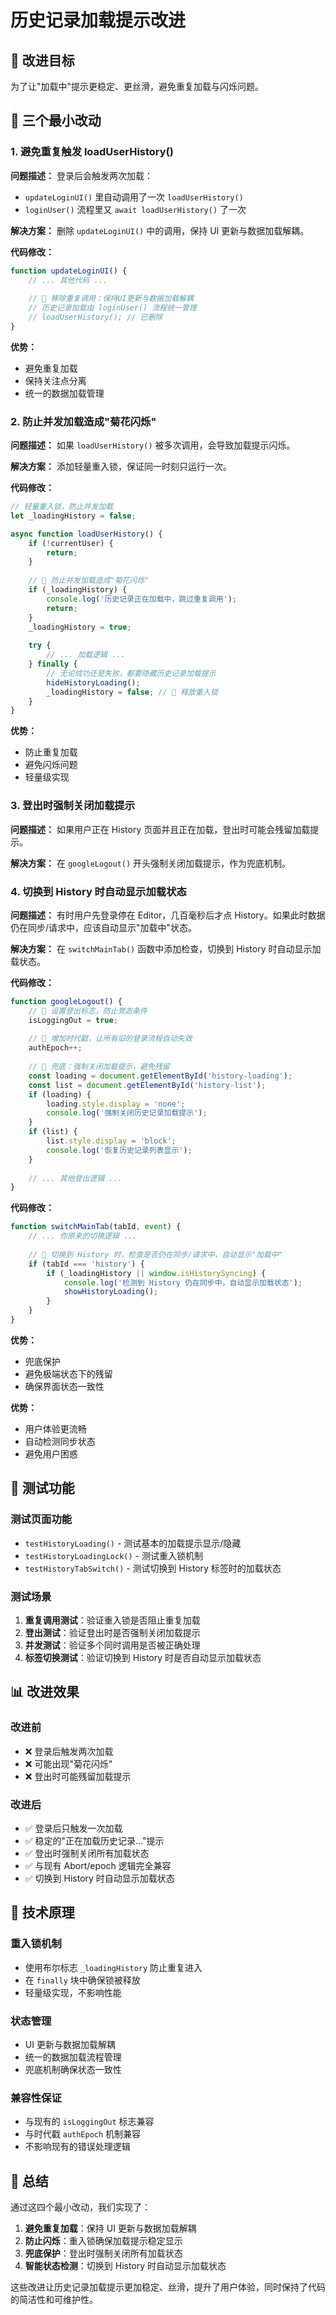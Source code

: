 # 历史记录加载提示改进

## 🎯 改进目标

为了让"加载中"提示更稳定、更丝滑，避免重复加载与闪烁问题。

## 🔧 三个最小改动

### **1. 避免重复触发 loadUserHistory()**

**问题描述：**
登录后会触发两次加载：
- `updateLoginUI()` 里自动调用了一次 `loadUserHistory()`
- `loginUser()` 流程里又 `await loadUserHistory()` 了一次

**解决方案：**
删除 `updateLoginUI()` 中的调用，保持 UI 更新与数据加载解耦。

**代码修改：**
```javascript
function updateLoginUI() {
    // ... 其他代码 ...
    
    // 🚀 移除重复调用：保持UI更新与数据加载解耦
    // 历史记录加载由 loginUser() 流程统一管理
    // loadUserHistory(); // 已删除
}
```

**优势：**
- 避免重复加载
- 保持关注点分离
- 统一的数据加载管理

### **2. 防止并发加载造成"菊花闪烁"**

**问题描述：**
如果 `loadUserHistory()` 被多次调用，会导致加载提示闪烁。

**解决方案：**
添加轻量重入锁，保证同一时刻只运行一次。

**代码修改：**
```javascript
// 轻量重入锁，防止并发加载
let _loadingHistory = false;

async function loadUserHistory() {
    if (!currentUser) {
        return;
    }
    
    // 🚀 防止并发加载造成"菊花闪烁"
    if (_loadingHistory) {
        console.log('历史记录正在加载中，跳过重复调用');
        return;
    }
    _loadingHistory = true;
    
    try {
        // ... 加载逻辑 ...
    } finally {
        // 无论成功还是失败，都要隐藏历史记录加载提示
        hideHistoryLoading();
        _loadingHistory = false; // 🚀 释放重入锁
    }
}
```

**优势：**
- 防止重复加载
- 避免闪烁问题
- 轻量级实现

### **3. 登出时强制关闭加载提示**

**问题描述：**
如果用户正在 History 页面并且正在加载，登出时可能会残留加载提示。

**解决方案：**
在 `googleLogout()` 开头强制关闭加载提示，作为兜底机制。

### **4. 切换到 History 时自动显示加载状态**

**问题描述：**
有时用户先登录停在 Editor，几百毫秒后才点 History。如果此时数据仍在同步/请求中，应该自动显示"加载中"状态。

**解决方案：**
在 `switchMainTab()` 函数中添加检查，切换到 History 时自动显示加载状态。

**代码修改：**
```javascript
function googleLogout() {
    // 🚀 设置登出标志，防止竞态条件
    isLoggingOut = true;
    
    // 🚀 增加时代戳，让所有旧的登录流程自动失效
    authEpoch++;
    
    // 🚀 兜底：强制关闭加载提示，避免残留
    const loading = document.getElementById('history-loading');
    const list = document.getElementById('history-list');
    if (loading) {
        loading.style.display = 'none';
        console.log('强制关闭历史记录加载提示');
    }
    if (list) {
        list.style.display = 'block';
        console.log('恢复历史记录列表显示');
    }
    
    // ... 其他登出逻辑 ...
}
```

**代码修改：**
```javascript
function switchMainTab(tabId, event) {
    // ... 你原来的切换逻辑 ...
    
    // 🚀 切换到 History 时，检查是否仍在同步/请求中，自动显示"加载中"
    if (tabId === 'history') {
        if (_loadingHistory || window.isHistorySyncing) {
            console.log('检测到 History 仍在同步中，自动显示加载状态');
            showHistoryLoading();
        }
    }
}
```

**优势：**
- 兜底保护
- 避免极端状态下的残留
- 确保界面状态一致性

**优势：**
- 用户体验更流畅
- 自动检测同步状态
- 避免用户困惑

## 🧪 测试功能

### **测试页面功能**
- `testHistoryLoading()` - 测试基本的加载提示显示/隐藏
- `testHistoryLoadingLock()` - 测试重入锁机制
- `testHistoryTabSwitch()` - 测试切换到 History 标签时的加载状态

### **测试场景**
1. **重复调用测试**：验证重入锁是否阻止重复加载
2. **登出测试**：验证登出时是否强制关闭加载提示
3. **并发测试**：验证多个同时调用是否被正确处理
4. **标签切换测试**：验证切换到 History 时是否自动显示加载状态

## 📊 改进效果

### **改进前**
- ❌ 登录后触发两次加载
- ❌ 可能出现"菊花闪烁"
- ❌ 登出时可能残留加载提示

### **改进后**
- ✅ 登录后只触发一次加载
- ✅ 稳定的"正在加载历史记录..."提示
- ✅ 登出时强制关闭所有加载状态
- ✅ 与现有 Abort/epoch 逻辑完全兼容
- ✅ 切换到 History 时自动显示加载状态

## 🔮 技术原理

### **重入锁机制**
- 使用布尔标志 `_loadingHistory` 防止重复进入
- 在 `finally` 块中确保锁被释放
- 轻量级实现，不影响性能

### **状态管理**
- UI 更新与数据加载解耦
- 统一的数据加载流程管理
- 兜底机制确保状态一致性

### **兼容性保证**
- 与现有的 `isLoggingOut` 标志兼容
- 与时代戳 `authEpoch` 机制兼容
- 不影响现有的错误处理逻辑

## 📝 总结

通过这四个最小改动，我们实现了：

1. **避免重复加载**：保持 UI 更新与数据加载解耦
2. **防止闪烁**：重入锁确保加载提示稳定显示
3. **兜底保护**：登出时强制关闭所有加载状态
4. **智能状态检测**：切换到 History 时自动显示加载状态

这些改进让历史记录加载提示更加稳定、丝滑，提升了用户体验，同时保持了代码的简洁性和可维护性。

